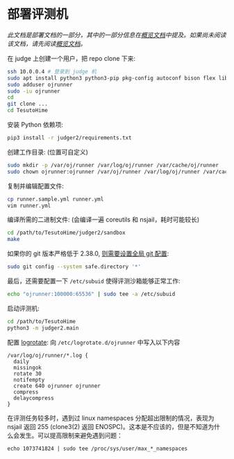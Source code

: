 # 部署评测机

*此文档是部署文档的一部分，其中的一部分信息在[概览文档](overview.md)中提及。如果尚未阅读该文档，请先阅读[概览文档](overview.md)。*

在 judge 上创建一个用户，把 repo clone 下来:

```sh
ssh 10.0.0.4 # 登录到 judge 机
sudo apt install python3 python3-pip pkg-config autoconf bison flex libprotobuf-dev libnl-route-3-dev libtool protobuf-compiler uidmap build-essential cmake valgrind iverilog
sudo adduser ojrunner
sudo -iu ojrunner
cd
git clone ...
cd TesutoHime
```

安装 Python 依赖项:

```sh
pip3 install -r judger2/requirements.txt
```

创建工作目录: (位置可自定义)

```sh
sudo mkdir -p /var/oj/runner /var/log/oj/runner /var/cache/oj/runner
sudo chown ojrunner:ojrunner /var/oj/runner /var/log/oj/runner /var/cache/oj/runner
```

复制并编辑配置文件:

```sh
cp runner.sample.yml runner.yml
vim runner.yml
```

编译所需的二进制文件: (会编译一遍 coreutils 和 nsjail，耗时可能较长)

```sh
cd /path/to/TesutoHime/judger2/sandbox
make
```

如果你的 git 版本严格低于 2.38.0, [则需要设置全局 git 配置][git]:

[git]: https://git.kernel.org/pub/scm/git/git.git/commit/?id=6061601d9f1f1c95da5f9304c319218f7cc3ec75

```sh
sudo git config --system safe.directory '*'
```

最后，还需要配置一下 `/etc/subuid` 使得评测沙箱能够正常工作:

```sh
echo "ojrunner:100000:65536" | sudo tee -a /etc/subuid
```

启动评测机:

```sh
cd /path/to/TesutoHime
python3 -m judger2.main
```

配置 [logrotate]: 向 `/etc/logrotate.d/ojrunner` 中写入以下内容

```
/var/log/oj/runner/*.log {
  daily
  missingok
  rotate 30
  notifempty
  create 640 ojrunner ojrunner
  compress
  delaycompress
}
```

在评测任务较多时，遇到过 linux namespaces 分配超出限制的情况，表现为 nsjail 返回 255 (clone3(2) 返回 ENOSPC)。这本是不应该的，但是不知道为什么会发生。可以提高限制来避免遇到问题：

```
echo 1073741824 | sudo tee /proc/sys/user/max_*_namespaces
```

[logrotate]: https://www.man7.org/linux/man-pages/man8/logrotate.8.html
